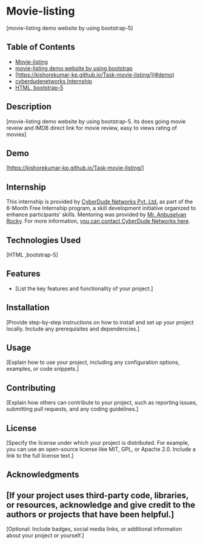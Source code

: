 # Movie-listing 
[movie-listing demo website by using bootstrap-5]
## Table of Contents
- [Movie-listing](#project-title)
- [movie-listing demo website by using bootstrap](#description)
- [https://kishorekumar-kp.github.io/Task-movie-listing/](#demo)
- [cyberdudenetworks Internship](#internship)
- [HTML, bootstrap-5](#technologies-used)

## Description
[movie-listing demo website by using bootstrap-5. its does going movie reveiw and IMDB direct link for movie review, easy to views rating of movies]
## Demo
[https://kishorekumar-kp.github.io/Task-movie-listing/]
## Internship
This internship is provided by [CyberDude Networks Pvt. Ltd.](https://youtube.com/cyberdudenetworks) as part of the 6-Month Free Internship program, a skill development initiative organized to enhance participants' skills. Mentoring was provided by [Mr. Anbuselvan Rocky](https://instagram.com/anbuselvanrocky). For more information, [you can contact CyberDude Networks here](https://cyberdudenetworks.com).
## Technologies Used 
[HTML ,bootstrap-5]
## Features
- [List the key features and functionality of your project.]
## Installation
[Provide step-by-step instructions on how to install and set up your project locally. Include any prerequisites and dependencies.]
## Usage
[Explain how to use your project, including any configuration options, examples, or code snippets.]
## Contributing
[Explain how others can contribute to your project, such as reporting issues, submitting pull requests, and any coding guidelines.]
## License
[Specify the license under which your project is distributed. For example, you can use an open-source license like MIT, GPL, or Apache 2.0. Include a link to the full license text.]
## Acknowledgments
[If your project uses third-party code, libraries, or resources, acknowledge and give credit to the authors or projects that have been helpful.]
---
[Optional: Include badges, social media links, or additional information about your project or yourself.]

